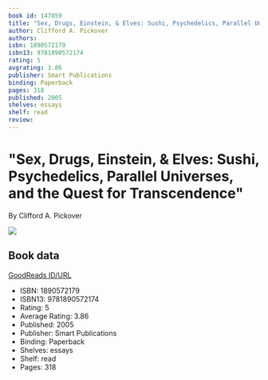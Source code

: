 ```yaml
---
book id: 147859
title: "Sex, Drugs, Einstein, & Elves: Sushi, Psychedelics, Parallel Universes, and the Quest for Transcendence"
author: Clifford A. Pickover
authors: 
isbn: 1890572179
isbn13: 9781890572174
rating: 5
avgrating: 3.86
publisher: Smart Publications
binding: Paperback
pages: 318
published: 2005
shelves: essays
shelf: read
review: 
---
```


# "Sex, Drugs, Einstein, & Elves: Sushi, Psychedelics, Parallel Universes, and the Quest for Transcendence"

By Clifford A. Pickover

![](https://i.gr-assets.com/images/S/compressed.photo.goodreads.com/books/1347685068l/147859.jpg)

## Book data

[GoodReads ID/URL](https://www.goodreads.com/book/show/147859)

- ISBN: 1890572179
- ISBN13: 9781890572174
- Rating: 5
- Average Rating: 3.86
- Published: 2005
- Publisher: Smart Publications
- Binding: Paperback
- Shelves: essays
- Shelf: read
- Pages: 318

